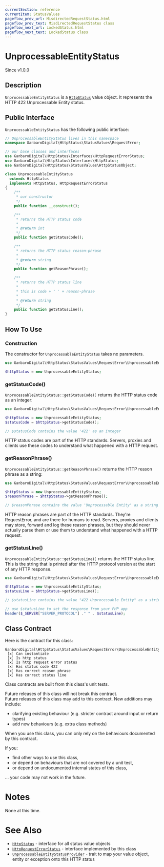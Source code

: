 ```yaml
---
currentSection: reference
currentItem: StatusValues
pageflow_prev_url: MisdirectedRequestStatus.html
pageflow_prev_text: MisdirectedRequestStatus class
pageflow_next_url: LockedStatus.html
pageflow_next_text: LockedStatus class
---
```


# UnprocessableEntityStatus

<div class="callout info">
Since v1.0.0
</div>

## Description

`UnprocessableEntityStatus` is a [`HttpStatus`](../Interfaces/HttpStatus.html) value object. It represents the HTTP 422 Unprocessable Entity status.

## Public Interface

`UnprocessableEntityStatus` has the following public interface:

```php
// UnprocessableEntityStatus lives in this namespace
namespace GanbaroDigital\HttpStatus\StatusValues\RequestError;

// our base classes and interfaces
use GanbaroDigital\HttpStatus\Interfaces\HttpRequestErrorStatus;
use GanbaroDigital\HttpStatus\Interfaces\HttpStatus;
use GanbaroDigital\HttpStatus\StatusValues\HttpStatusObject;

class UnprocessableEntityStatus
  extends HttpStatus
  implements HttpStatus, HttpRequestErrorStatus
{
    /**
     * our constructor
     */
    public function __construct();

    /**
     * returns the HTTP status code
     *
     * @return int
     */
    public function getStatusCode();

    /**
     * returns the HTTP status reason-phrase
     *
     * @return string
     */
    public function getReasonPhrase();

    /**
     * returns the HTTP status line
     *
     * this is code + ' ' + reason-phrase
     *
     * @return string
     */
    public function getStatusLine();
}
```

## How To Use

### Construction

The constructor for `UnprocessableEntityStatus` takes no parameters.

```php
use GanbaroDigital\HttpStatus\StatusValues\RequestError\UnprocessableEntityStatus;

$httpStatus = new UnprocessableEntityStatus;
```

### getStatusCode()

`UnprocessableEntityStatus::getStatusCode()` returns the HTTP status code as an integer:

```php
use GanbaroDigital\HttpStatus\StatusValues\RequestError\UnprocessableEntityStatus;

$httpStatus = new UnprocessableEntityStatus;
$statusCode = $httpStatus->getStatusCode();

// $statusCode contains the value '422' as an integer
```

HTTP status codes are part of the HTTP standards. Servers, proxies and clients use these codes to understand what happened with a HTTP request.

### getReasonPhrase()

`UnprocessableEntityStatus::getReasonPhrase()` returns the HTTP reason phrase as a string:

```php
use GanbaroDigital\HttpStatus\StatusValues\RequestError\UnprocessableEntityStatus;

$httpStatus = new UnprocessableEntityStatus;
$reasonPhrase = $httpStatus->getReasonPhrase();

// $reasonPhrase contains the value 'Unprocessable Entity' as a string
```

HTTP reason phrases are part of the HTTP standards. They're RequestError, and are there for humans to read. Servers, proxies and clients may store, forward and log these reason phrases, but they should never actually parse them or use them to understand what happened with a HTTP request.

### getStatusLine()

`UnprocessableEntityStatus::getStatusLine()` returns the HTTP status line. This is the string that is printed after the HTTP protocol version at the start of any HTTP response.

```php
use GanbaroDigital\HttpStatus\StatusValues\RequestError\UnprocessableEntityStatus;

$httpStatus = new UnprocessableEntityStatus;
$statusLine = $httpStatus->getStatusLine();

// $statusLine contains the value "422 Unprocessable Entity" as a string

// use $statusLine to set the response from your PHP app
header($_SERVER["SERVER_PROTOCOL"] ." " . $statusLine);
```

## Class Contract

Here is the contract for this class:

    GanbaroDigital\HttpStatus\StatusValues\RequestError\UnprocessableEntityStatus
     [x] Can instantiate
     [x] Is http status
     [x] Is http request error status
     [x] Has status code 422
     [x] Has correct reason phrase
     [x] Has correct status line

Class contracts are built from this class's unit tests.

<div class="callout success">
Future releases of this class will not break this contract.
</div>

<div class="callout info" markdown="1">
Future releases of this class may add to this contract. New additions may include:

* clarifying existing behaviour (e.g. stricter contract around input or return types)
* add new behaviours (e.g. extra class methods)
</div>

<div class="callout warning" markdown="1">
When you use this class, you can only rely on the behaviours documented by this contract.

If you:

* find other ways to use this class,
* or depend on behaviours that are not covered by a unit test,
* or depend on undocumented internal states of this class,

... your code may not work in the future.
</div>

# Notes

None at this time.

# See Also

* [`HttpStatus`](../Interfaces/HttpStatus.html) - interface for all status value objects
* [`HttpRequestErrorStatus`](../Interfaces/HttpRequestErrorStatus.html) - interface implemented by this class
* [`UnprocessableEntityStatusProvider`](../StatusProviders/UnprocessableEntityStatusProvider.html) - trait to map your value object, entity or exception onto this HTTP status
